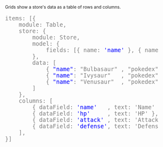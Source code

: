 Grids show a store's data as a table of rows and columns.

<pre style="font-size: 14pt;color:gray;">
items: [{
    module: Table,
    store: {
        module: Store,
        model: {
            fields: [{ name: <span style="color:blue;">'name'</span> }, { name: <span style="color:blue;">'hp'</span> }, { name: <span style="color:blue;">'attack'</span> }, { name: <span style="color:blue;">'defense'</span> }]
        },
        data: [
            { <span style="color:blue;">"name"</span>: "Bulbasaur" , "pokedex": 1 , <span style="color:blue;">"hp"</span>: 45 , <span style="color:blue;">"defense"</span>: 49 , <span style="color:blue;">"attack"</span>: 49 , <span style="color:blue;">"speed"</span>: 45 },
            { <span style="color:blue;">"name"</span>: "Ivysaur"   , "pokedex": 2 , <span style="color:blue;">"hp"</span>: 60 , <span style="color:blue;">"defense"</span>: 63 , <span style="color:blue;">"attack"</span>: 62 , <span style="color:blue;">"speed"</span>: 60 },
            { <span style="color:blue;">"name"</span>: "Venusaur"  , "pokedex": 3 , <span style="color:blue;">"hp"</span>: 80 , <span style="color:blue;">"defense"</span>: 83 , <span style="color:blue;">"attack"</span>: 82 , <span style="color:blue;">"speed"</span>: 80 },
        ]
    },
    columns: [
        { dataField: <span style="color:blue;">'name'</span>   , text: 'Name' },
        { dataField: <span style="color:blue;">'hp'</span>     , text: 'HP' },
        { dataField: <span style="color:blue;">'attack'</span> , text: 'Attack' },
        { dataField: <span style="color:blue;">'defense'</span>, text: 'Defense' },
    ],
}]
</pre>